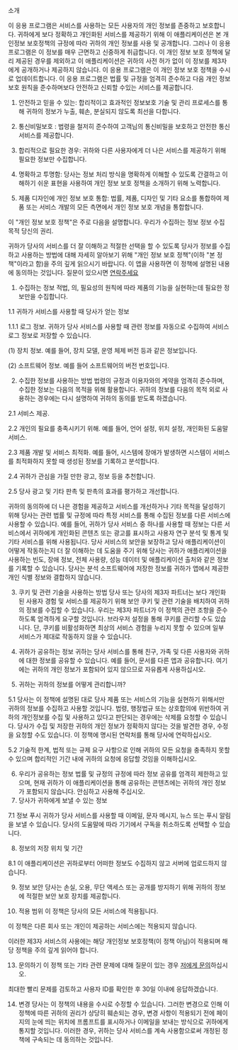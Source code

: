소개

이 응용 프로그램은 서비스를 사용하는 모든 사용자의 개인 정보를 존중하고 보호합니다. 귀하에게 보다 정확하고 개인화된 서비스를 제공하기 위해 이 애플리케이션은 본 개인정보 보호정책의 규정에 따라 귀하의 개인 정보를 사용 및 공개합니다. 그러나 이 응용 프로그램은 이 정보를 매우 근면하고 신중하게 취급합니다. 이 개인 정보 보호 정책에 달리 제공된 경우를 제외하고 이 애플리케이션은 귀하의 사전 허가 없이 이 정보를 제3자에게 공개하거나 제공하지 않습니다. 이 응용 프로그램은 이 개인 정보 보호 정책을 수시로 업데이트합니다.
이 응용 프로그램은 법률 및 규정을 엄격히 준수하고 다음 개인 정보 보호 원칙을 준수하며보다 안전하고 신뢰할 수있는 서비스를 제공합니다.


1. 안전하고 믿을 수 있는: 합리적이고 효과적인 정보보호 기술 및 관리 프로세스를 통해 귀하의 정보가 누출, 훼손, 분실되지 않도록 최선을 다합니다.

2. 통신비밀보호 : ​​법령을 철저히 준수하여 고객님의 통신비밀을 보호하고 안전한 통신서비스를 제공합니다.

3. 합리적으로 필요한 경우: ​​귀하와 다른 사용자에게 더 나은 서비스를 제공하기 위해 필요한 정보만 수집합니다.

4. 명확하고 투명함: 당사는 정보 처리 방식을 명확하게 이해할 수 있도록 간결하고 이해하기 쉬운 표현을 사용하여 개인 정보 보호 정책을 소개하기 위해 노력합니다.

5. 제품 디자인에 개인 정보 보호 통합: 법률, 제품, 디자인 및 기타 요소를 통합하여 제품 또는 서비스 개발의 모든 측면에서 개인 정보 보호 개념을 통합합니다.

이 "개인 정보 보호 정책"은 주로 다음을 설명합니다.
우리가 수집하는 정보
정보 수집 목적
당신의 권리.

귀하가 당사의 서비스를 더 잘 이해하고 적절한 선택을 할 수 있도록 당사가 정보를 수집하고 사용하는 방법에 대해 자세히 알아보기 위해 "개인 정보 보호 정책"(이하 "본 정책"이라고 함)을 주의 깊게 읽으시기 바랍니다.
이 앱을 사용하면 이 정책에 설명된 내용에 동의하는 것입니다.
질문이 있으시면 [연락주세요](https://www.github.com/dsperson)

1. 수집하는 정보
적법, 의, 필요성의 원칙에 따라 제품의 기능을 실현하는데 필요한 정보만을 수집합니다.

1.1 귀하가 서비스를 사용할 때 당사가 얻는 정보

1.1.1 로그 정보. 귀하가 당사 서비스를 사용할 때 관련 정보를 자동으로 수집하여 서비스 로그 정보로 저장할 수 있습니다.

(1) 장치 정보. 예를 들어, 장치 모델, 운영 체제 버전 등과 같은 정보입니다.

(2) 소프트웨어 정보. 예를 들어 소프트웨어의 버전 번호입니다.

2. 수집한 정보를 사용하는 방법
법령의 규정과 이용자와의 계약을 엄격히 준수하며, 수집한 정보는 다음의 목적을 위해 활용합니다. 귀하의 정보를 다음의 목적 외로 사용하는 경우에는 다시 설명하여 귀하의 동의를 받도록 하겠습니다.

2.1 서비스 제공.

2.2 개인의 필요를 충족시키기 위해. 예를 들어, 언어 설정, 위치 설정, 개인화된 도움말 서비스.

2.3 제품 개발 및 서비스 최적화. 예를 들어, 시스템에 장애가 발생하면 시스템이 서비스를 최적화하지 못할 때 생성된 정보를 기록하고 분석합니다.


2.4
귀하가 관심을 가질 만한 광고, 정보 등을 추천합니다.


2.5
당사 광고 및 기타 판촉 및 판촉의 효과를 평가하고 개선합니다.


귀하의 동의하에 더 나은 경험을 제공하고 서비스를 개선하거나 기타 목적을 달성하기 위해 당사는 관련 법률 및 규정에 따라 특정 서비스를 통해 수집된 정보를 다른 서비스에 사용할 수 있습니다. 예를 들어, 귀하가 당사 서비스 중 하나를 사용할 때 정보는 다른 서비스에서 귀하에게 개인화된 콘텐츠 또는 광고를 표시하고 사용자 연구 분석 및 통계 및 기타 서비스를 위해 사용됩니다.
당사 서비스의 보안을 보장하고 당사 애플리케이션이 어떻게 작동하는지 더 잘 이해하는 데 도움을 주기 위해 당사는 귀하가 애플리케이션을 사용하는 빈도, 장애 정보, 전체 사용량, 성능 데이터 및 애플리케이션 출처와 같은 정보를 기록할 수 있습니다. 당사는 분석 소프트웨어에 저장한 정보를 귀하가 앱에서 제공한 개인 식별 정보와 결합하지 않습니다.

3. 쿠키 및 관련 기술을 사용하는 방법
당사 또는 당사의 제3자 파트너는 보다 개인화된 사용자 경험 및 서비스를 제공하기 위해 보안 쿠키 및 관련 기술을 배치하여 귀하의 정보를 수집할 수 있습니다. 우리는 제3자 파트너가 이 정책의 관련 조항을 준수하도록 엄격하게 요구할 것입니다.
브라우저 설정을 통해 쿠키를 관리할 수도 있습니다. 단, 쿠키를 비활성화하면 최상의 서비스 경험을 누리지 못할 수 있으며 일부 서비스가 제대로 작동하지 않을 수 있습니다.

4. 귀하가 공유하는 정보
귀하는 당사 서비스를 통해 친구, 가족 및 다른 사용자와 귀하에 대한 정보를 공유할 수 있습니다. 예를 들어, 문서를 다른 앱과 공유합니다. 여기에는 귀하의 개인 정보가 포함되어 있지 않으므로 자유롭게 사용하십시오.
5. 귀하는 귀하의 정보를 어떻게 관리합니까?


5.1
당사는 이 정책에 설명된 대로 당사 제품 또는 서비스의 기능을 실현하기 위해서만 귀하의 정보를 수집하고 사용할 것입니다. 법령, 행정법규 또는 상호합의에 위반하여 귀하의 개인정보를 수집 및 사용하고 있다고 판단되는 경우에는 삭제를 요청할 수 있습니다. 당사가 수집 및 저장한 귀하의 개인 정보가 정확하지 않다는 것을 발견한 경우, 수정을 요청할 수도 있습니다. 이 정책에 명시된 연락처를 통해 당사에 연락하십시오.


5.2
기술적 한계, 법적 또는 규제 요구 사항으로 인해 귀하의 모든 요청을 충족하지 못할 수 있으며 합리적인 기간 내에 귀하의 요청에 응답할 것임을 이해하십시오.

6. 우리가 공유하는 정보
법률 및 규정의 규정에 따라 정보 공유를 엄격히 제한하고 있으며, 현재 귀하가 이 애플리케이션을 통해 공유하는 콘텐츠에는 귀하의 개인 정보가 포함되지 않습니다. 안심하고 사용해 주십시오.
7. 당사가 귀하에게 보낼 수 있는 정보

7.1
정보 푸시
귀하가 당사 서비스를 사용할 때 이메일, 문자 메시지, 뉴스 또는 푸시 알림을 보낼 수 있습니다. 당사의 도움말에 따라 기기에서 구독을 취소하도록 선택할 수 있습니다.

8. 정보의 저장 위치 및 기간

8.1
이 애플리케이션은 귀하로부터 어떠한 정보도 수집하지 않고 서버에 업로드하지 않습니다.

9. 정보 보안
당사는 손실, 오용, 무단 액세스 또는 공개를 방지하기 위해 귀하의 정보에 적절한 보안 보호 장치를 제공합니다.

10. 적용 범위
이 정책은 당사의 모든 서비스에 적용됩니다.

이 정책은 다른 회사 또는 개인이 제공하는 서비스에는 적용되지 않습니다.

이러한 제3자 서비스의 사용에는 해당 개인정보 보호정책(이 정책 아님)이 적용되며 해당 정책을 주의 깊게 읽어야 합니다.

13. 문의하기
이 정책 또는 기타 관련 문제에 대해 질문이 있는 경우 [저에게 문의](https://www.github.com/dsperson)하십시오.

최대한 빨리 문제를 검토하고 사용자 ID를 확인한 후 30일 이내에 응답하겠습니다.

14. 변경
당사는 이 정책의 내용을 수시로 수정할 수 있습니다. 그러한 변경으로 인해 이 정책에 따른 귀하의 권리가 상당히 훼손되는 경우, 변경 사항이 적용되기 전에 페이지의 눈에 띄는 위치에 프롬프트를 표시하거나 이메일을 보내는 방식으로 귀하에게 통지할 것입니다. 이러한 경우, 귀하는 당사 서비스를 계속 사용함으로써 개정된 정책에 구속되는 데 동의하는 것입니다.